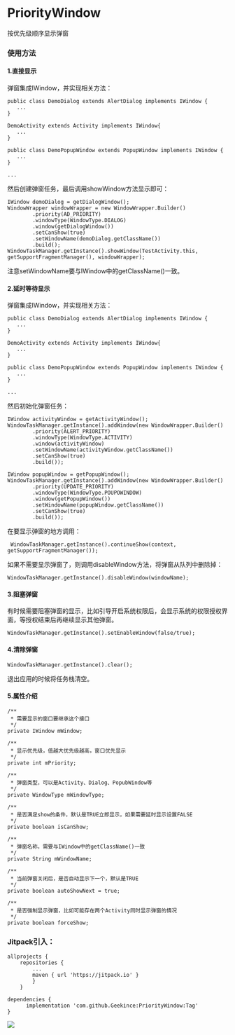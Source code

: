 # PriorityWindow

按优先级顺序显示弹窗

### 使用方法

#### 1.直接显示

弹窗集成IWindow，并实现相关方法：

```
public class DemoDialog extends AlertDialog implements IWindow {
   ...
}

DemoActivity extends Activity implements IWindow{
   ...
}

public class DemoPopupWindow extends PopupWindow implements IWindow {
   ...
}

...
```

然后创建弹窗任务，最后调用showWindow方法显示即可：

```
IWindow demoDialog = getDialogWindow();
WindowWrapper windowWrapper = new WindowWrapper.Builder()
        .priority(AD_PRIORITY)
        .windowType(WindowType.DIALOG)
        .window(getDialogWindow())
        .setCanShow(true)
        .setWindowName(demoDialog.getClassName())
        .build();
WindowTaskManager.getInstance().showWindow(TestActivity.this, getSupportFragmentManager(), windowWrapper);
```

注意setWindowName要与IWindow中的getClassName()一致。

#### 2.延时等待显示

弹窗集成IWindow，并实现相关方法：

```
public class DemoDialog extends AlertDialog implements IWindow {
   ...
}

DemoActivity extends Activity implements IWindow{
   ...
}

public class DemoPopupWindow extends PopupWindow implements IWindow {
   ...
}

...
```

然后初始化弹窗任务：

```
IWindow activityWindow = getActivityWindow();
WindowTaskManager.getInstance().addWindow(new WindowWrapper.Builder()
        .priority(ALERT_PRIORITY)
        .windowType(WindowType.ACTIVITY)
        .window(activityWindow)
        .setWindowName(activityWindow.getClassName())
        .setCanShow(true)
        .build());

IWindow popupWindow = getPopupWindow();
WindowTaskManager.getInstance().addWindow(new WindowWrapper.Builder()
        .priority(UPDATE_PRIORITY)
        .windowType(WindowType.POUPOWINDOW)
        .window(getPopupWindow())
        .setWindowName(popupWindow.getClassName())
        .setCanShow(true)
        .build());
```

在要显示弹窗的地方调用：

```
 WindowTaskManager.getInstance().continueShow(context, getSupportFragmentManager());
```

如果不需要显示弹窗了，则调用disableWindow方法，将弹窗从队列中删除掉：

```
WindowTaskManager.getInstance().disableWindow(windowName);
```

#### 3.阻塞弹窗

有时候需要阻塞弹窗的显示，比如引导开启系统权限后，会显示系统的权限授权界面，等授权结束后再继续显示其他弹窗。

```
WindowTaskManager.getInstance().setEnableWindow(false/true);
```

#### 4.清除弹窗

```
WindowTaskManager.getInstance().clear();
```
退出应用的时候将任务栈清空。

#### 5.属性介绍

```
/**
 * 需要显示的窗口要继承这个接口
 */
private IWindow mWindow;

/**
 * 显示优先级，值越大优先级越高，窗口优先显示
 */
private int mPriority;

/**
 * 弹窗类型，可以是Activity、Dialog、PopubWindow等
 */
private WindowType mWindowType;

/**
 * 是否满足show的条件，默认是TRUE立即显示，如果需要延时显示设置FALSE
 */
private boolean isCanShow;

/**
 * 弹窗名称，需要与IWindow中的getClassName()一致
 */
private String mWindowName;

/**
 * 当前弹窗关闭后，是否自动显示下一个，默认是TRUE
 */
private boolean autoShowNext = true;

/**
 * 是否强制显示弹窗，比如可能存在两个Activity同时显示弹窗的情况
 */
private boolean forceShow;
```

### Jitpack引入：

```
allprojects {
	repositories {
		...
		maven { url 'https://jitpack.io' }
		}
	}
   
dependencies {
	  implementation 'com.github.Geekince:PriorityWindow:Tag'
}
```
[![](https://jitpack.io/v/Geekince/PriorityWindow.svg)](https://jitpack.io/#Geekince/PriorityWindow)
